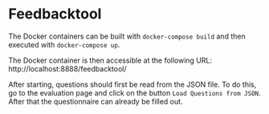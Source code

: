 # Feedbacktool

The Docker containers can be built with `docker-compose build` and then executed with `docker-compose up`. 

The Docker container is then accessible at the following URL: http://localhost:8888/feedbacktool/

After starting, questions should first be read from the JSON file. To do this, go to the evaluation page and
click on the button `Load Questions from JSON`. After that the questionnaire can already be filled out.

